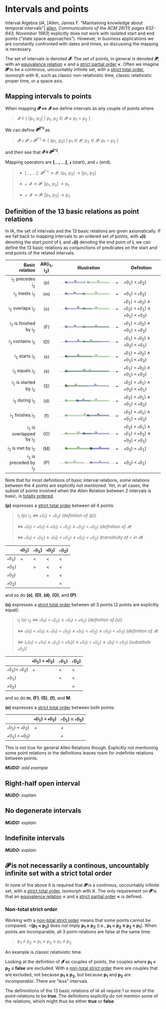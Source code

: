 <!---
Copyright © 2022 by Jan Dockx

Licensed under the Apache License, Version 2.0 (the “License”);
you may not use this file except in compliance with the License.
You may obtain a copy of the License at

http://www.apache.org/licenses/LICENSE-2.0

Unless required by applicable law or agreed to in writing, software
distributed under the License is distributed on an “AS IS” BASIS,
WITHOUT WARRANTIES OR CONDITIONS OF ANY KIND, either express or implied.
See the License for the specific language governing permissions and
limitations under the License.
-->

# Intervals and points

Interval Algebra (_IA_, [Allen, James F. “Maintaining knowledge about temporal intervals”] [allen], _Communications of
the ACM 26(11) pages 832-843; November 1983_) explicitly does _not_ work with isolated start and end points (“state
space approaches”). However, in business applications we are constantly confronted with dates and times, so discussing
the mapping is necessary.

The set of intervals is denoted **𝓘**. The set of points, in general is denoted **𝓟**, with an [equivalence relation]
**=** and a [strict partial order] **<**. Often we imagine **𝓟** to be a continous, uncountably infinite set, with a
[strict total order], isomorph with **ℝ**, such as classic non-relativistic time, classic relativistic proper time, or a
space axis.

## Mapping intervals to points

When mapping **𝓟 ↔︎ 𝓘** we define intervals as any couple of points where

> 𝓘 ≝ { [p<sub>1</sub>, p<sub>2</sub>[ | p<sub>1</sub>, p<sub>2</sub> ∈ 𝓟 ∧ p<sub>1</sub> < p<sub>2</sub> }

We can define **𝓟<sup>2◹</sup>** as

> 𝓟 ⨯ 𝓟 ⊃ 𝓟<sup>2◹</sup> ≝ { (p<sub>1</sub>, p<sub>2</sub>) | p<sub>1</sub> ∈ 𝓟, p<sub>2</sub> ∈ 𝓟: p<sub>1</sub> <
> p<sub>2</sub> }

and then see that **𝓘 ≅ 𝓟<sup>2◹</sup>**.

Mapping operators are **[…, …[**, **𝓈** (start), and **ℯ** (end).

> - […, …[: 𝓟<sup>2◹</sup> → 𝓘: (p<sub>1</sub>, p<sub>2</sub>) → [p<sub>1</sub>, p<sub>2</sub>[
>
> - 𝓈: 𝓘 → 𝓟: [p<sub>1</sub>, p<sub>2</sub>[ → p<sub>1</sub>
>
> - ℯ: 𝓘 → 𝓟: [p<sub>1</sub>, p<sub>2</sub>[ → p<sub>2</sub>

## Definition of the 13 basic relations as point relations

In IA, the set of intervals and the 13 basic relations are given axiomatically. If we fall back to mapping intervals to
an ordered set of points, with **𝓈(i)** denoting the start point of **i**, and **ℯ(i)** denoting the end point of **i**,
we can define the 13 basic relations as conjunctions of predicates on the start and end points of the related intervals.

|                               Basic relation | AR(i<sub>1</sub>, i<sub>2</sub>) | Illustration                          | Definition                                                                                                      |
| -------------------------------------------: | :------------------------------: | ------------------------------------- | --------------------------------------------------------------------------------------------------------------- |
|         i<sub>1</sub> precedes i<sub>2</sub> |               (p)                | ![precedes][precedes]                 | ℯ(i<sub>1</sub>) < 𝓈(i<sub>2</sub>)                                                                             |
|            i<sub>1</sub> meets i<sub>2</sub> |               (m)                | ![meets][meets]                       | ℯ(i<sub>1</sub>) = 𝓈(i<sub>2</sub>)                                                                             |
|         i<sub>1</sub> overlaps i<sub>2</sub> |               (o)                | ![overlaps][overlaps]                 | 𝓈(i<sub>1</sub>) < 𝓈(i<sub>2</sub>) ∧ 𝓈(i<sub>2</sub>) < ℯ(i<sub>1</sub>) ∧ ℯ(i<sub>1</sub>) < ℯ(i<sub>2</sub>) |
|   i<sub>1</sub> is finished by i<sub>2</sub> |               (F)                | ![is finished by][is finished by]     | 𝓈(i<sub>1</sub>) < 𝓈(i<sub>2</sub>) ∧ ℯ(i<sub>1</sub>) = ℯ(i<sub>2</sub>)                                       |
|         i<sub>1</sub> contains i<sub>2</sub> |               (D)                | ![contains][contains]                 | 𝓈(i<sub>1</sub>) < 𝓈(i<sub>2</sub>) ∧ ℯ(i<sub>2</sub>) < ℯ(i<sub>1</sub>)                                       |
|           i<sub>1</sub> starts i<sub>2</sub> |               (s)                | ![starts][starts]                     | 𝓈(i<sub>1</sub>) = 𝓈(i<sub>2</sub>) ∧ ℯ(i<sub>1</sub>) < ℯ(i<sub>2</sub>)                                       |
|           i<sub>1</sub> equals i<sub>2</sub> |               (e)                | ![equals][equals]                     | 𝓈(i<sub>1</sub>) = 𝓈(i<sub>2</sub>) ∧ ℯ(i<sub>1</sub>) = ℯ(i<sub>2</sub>)                                       |
|    i<sub>1</sub> is started by i<sub>2</sub> |               (S)                | ![is started by][is started by]       | 𝓈(i<sub>2</sub>) = 𝓈(i<sub>1</sub>) ∧ ℯ(i<sub>2</sub>) < ℯ(i<sub>1</sub>)                                       |
|           i<sub>1</sub> during i<sub>2</sub> |               (d)                | ![during][during]                     | 𝓈(i<sub>2</sub>) < 𝓈(i<sub>1</sub>) ∧ ℯ(i<sub>1</sub>) < ℯ(i<sub>2</sub>)                                       |
|         i<sub>1</sub> finishes i<sub>2</sub> |               (f)                | ![finishes][finishes]                 | 𝓈(i<sub>2</sub>) < 𝓈(i<sub>1</sub>) ∧ ℯ(i<sub>1</sub>) = ℯ(i<sub>2</sub>)                                       |
| i<sub>1</sub> is overlapped by i<sub>2</sub> |               (O)                | ![is overlapped by][is overlapped by] | 𝓈(i<sub>2</sub>) < 𝓈(i<sub>1</sub>) ∧ 𝓈(i<sub>1</sub>) < ℯ(i<sub>2</sub>) ∧ ℯ(i<sub>2</sub>) < ℯ(i<sub>1</sub>) |
|        i<sub>1</sub> is met by i<sub>2</sub> |               (M)                | ![is met by][is met by]               | ℯ(i<sub>2</sub>) = 𝓈(i<sub>1</sub>)                                                                             |
|   i<sub>1</sub> is preceded by i<sub>2</sub> |               (P)                | ![is preceded by][is preceded by]     | ℯ(i<sub>2</sub>) < 𝓈(i<sub>1</sub>)                                                                             |

Note that for most definitions of basic interval relations, some relations between the 4 points are explicitly not
mentioned. Yet, in all cases, the subset of points involved when the Allen Relation between 2 intervals is basic, is
[totally ordered][strict total order].

**(p)** expresses a [strict total order] between all 4 points:

> i<sub>1</sub> (p) i<sub>2</sub> ⇔ ℯ(i<sub>1</sub>) < 𝓈(i<sub>2</sub>) _(definition of (p))_
>
> ⇔ 𝓈(i<sub>1</sub>) < ℯ(i<sub>1</sub>) ∧ ℯ(i<sub>1</sub>) < 𝓈(i<sub>2</sub>) ∧ 𝓈(i<sub>2</sub>) < ℯ(i<sub>2</sub>)
> _(definition of 𝓘)_
>
> ⇔ 𝓈(i<sub>1</sub>) < 𝓈(i<sub>2</sub>) ∧ 𝓈(i<sub>1</sub>) < ℯ(i<sub>2</sub>) ∧ ℯ(i<sub>1</sub>) < ℯ(i<sub>2</sub>)
> _(transitivity of < in 𝓟)_

|                  | 𝓈(i<sub>1</sub>) | ℯ(i<sub>1</sub>) | 𝓈(i<sub>2</sub>) | ℯ(i<sub>2</sub>) |
| ---------------- | ---------------- | ---------------- | ---------------- | ---------------- |
| 𝓈(i<sub>1</sub>) | =                | <                | <                | <                |
| ℯ(i<sub>1</sub>) |                  | =                | <                | <                |
| 𝓈(i<sub>2</sub>) |                  |                  | =                | <                |
| ℯ(i<sub>2</sub>) |                  |                  |                  | =                |

and so do **(o)**, **(D)**, **(d)**, **(O)**, and **(P)**.

**(s)** expresses a [strict total order] between all 3 points (2 points are explicitly equal):

> i<sub>1</sub> (s) i<sub>2</sub> ⇔ 𝓈(i<sub>1</sub>) = 𝓈(i<sub>2</sub>) ∧ ℯ(i<sub>1</sub>) < ℯ(i<sub>2</sub>)
> _(definition of (s))_
>
> ⇔ 𝓈(i<sub>1</sub>) < ℯ(i<sub>1</sub>) ∧ 𝓈(i<sub>1</sub>) = 𝓈(i<sub>2</sub>) ∧ ℯ(i<sub>1</sub>) < ℯ(i<sub>2</sub>) ∧
> 𝓈(i<sub>2</sub>) < ℯ(i<sub>2</sub>) _(definition of 𝓘)_
>
> ⇔ (𝓈(i<sub>1</sub>) < ℯ(i<sub>1</sub>) ∧ 𝓈(i<sub>2</sub>) < ℯ(i<sub>1</sub>)) ∧ ℯ(i<sub>1</sub>) < ℯ(i<sub>2</sub>) ∧
> 𝓈(i<sub>1</sub>) < ℯ(i<sub>2</sub>) _(substitute 𝓈(i<sub>2</sub>))_

|                                    | 𝓈(i<sub>1</sub>) = 𝓈(i<sub>2</sub>) | ℯ(i<sub>1</sub>) | ℯ(i<sub>2</sub>) |
| ---------------------------------- | ----------------------------------- | ---------------- | ---------------- |
| 𝓈(i<sub>1</sub>)= 𝓈(i<sub>2</sub>) | =                                   | <                | <                |
| ℯ(i<sub>1</sub>)                   |                                     | =                | <                |
| ℯ(i<sub>2</sub>)                   |                                     |                  | =                |

and so do **m**, **(F)**, **(S)**, **(f)**, and **M**.

**(e)** expresses a [strict total order] between both points:

|                                     | 𝓈(i<sub>1</sub>) = 𝓈(i<sub>2</sub>) | ℯ(i<sub>1</sub>) = ℯ(i<sub>2</sub>) |
| ----------------------------------- | ----------------------------------- | ----------------------------------- |
| 𝓈(i<sub>1</sub>) = 𝓈(i<sub>2</sub>) | =                                   | <                                   |
| ℯ(i<sub>1</sub>) = ℯ(i<sub>2</sub>) |                                     | =                                   |

This is not true for general Allen Relations though. Explicitly not mentioning some point relations in the definitions
leaves room for indefinite relations between points.

_**MUDO:** add example_

## Right-half open interval

_**MUDO:** explain_

## No degenerate intervals

_**MUDO:** explain_

## Indefinite intervals

_**MUDO:** explain_

## 𝓟 is not necessarily a continous, uncountably infinite set with a strict total order

In none of the above it is required that **𝓟** is a continous, uncountably infinite set, with a [strict total order],
isomorph with **ℝ**. The only requirement on **𝓟** is that an [equivalence relation] **=** and a [strict partial order]
**<** is defined.

### Non-total strict order

Working with a [non-total strict order][strict partial order] means that some points cannot be compared.
**¬(p<sub>1</sub> < p<sub>2</sub>)** does _not_ imply **p<sub>1</sub> ≥ p<sub>2</sub>** (i.e., **p<sub>1</sub> =
p<sub>2</sub> ∨ p<sub>2</sub> < p<sub>1</sub>**). When points are incomparable, all 3 point-relations are false at the
same time:

> p<sub>1</sub> ≮ p<sub>2</sub> ∧ p<sub>1</sub> ≠ p<sub>2</sub> ∧ p<sub>1</sub> ≯ p<sub>2</sub>

An example is classic relativistic time.

Looking at the definition of **𝓘** as couples of points, the couples where **p<sub>1</sub> < p<sub>2</sub> = false** are
excluded. With a [non-total strict order][strict partial order] there are couples that are excluded, not because
**p<sub>1</sub> ≥ p<sub>2</sub>**, but because **p<sub>1</sub>** and **p<sub>2</sub>** are _incomparable_. There are
“less” intervals.

The defininitions of the 13 basic relations of IA all require 1 or more of the point-relations to be **true**. The
definitions explicitly do _not_ mention some of the relations, which might thus be either **true** or **false**.

[allen]: https://dl.acm.org/doi/pdf/10.1145/182.358434
[precedes]: ../img/ar-basic/precedes.png
[meets]: ../img/ar-basic/meets.png
[overlaps]: ../img/ar-basic/overlaps.png
[is finished by]: ../img/ar-basic/finishedBy.png
[contains]: ../img/ar-basic/contains.png
[starts]: ../img/ar-basic/starts.png
[equals]: ../img/ar-basic/equals.png
[is started by]: ../img/ar-basic/startedBy.png
[during]: ../img/ar-basic/during.png
[finishes]: ../img/ar-basic/finishes.png
[is overlapped by]: ../img/ar-basic/overlappedBy.png
[is met by]: ../img/ar-basic/metBy.png
[is preceded by]: ../img/ar-basic/precededBy.png
[strict total order]: https://en.wikipedia.org/wiki/Total_order#Strict_and_non-strict_total_orders
[equivalence relation]: https://en.wikipedia.org/wiki/Equivalence_relation
[strict partial order]: https://en.wikipedia.org/wiki/Partially_ordered_set#strict_partial_order
